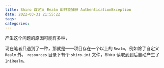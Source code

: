 ```yaml
---
title: Shiro 自定义 Realm 却只能捕获 AuthenticationException
date: 2022-03-31 21:55:22
tags:
categories:
---
```


产生这个问题的原因可能有多种，

<!--more-->

现在笔者只遇到了一种，那就是——项目存在一个以上的 `Realm`，例如除了自定义 `Realm` 外， `resources` 目录下有个 `shiro.ini` 文件，Shiro 读取到到后自动产生了 `IniRealm`。